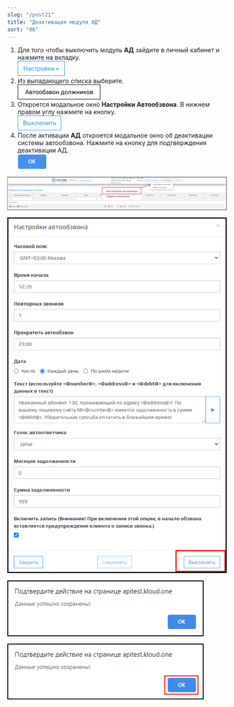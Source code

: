 ```yaml
---
slug: "/post21"
title: "Деактивация модуля АД"
sort: "06"
---
```


1. Для того чтобы выключить модуль **АД** зайдите в личный кабинет и нажмите на вкладку.  
![Картинка](./images/how_to_stop_AD_task_butt_settings.png )
1. Из выпадающего списка выберите.   
![Картинка](./images/how_to_stop_AD_task_butt_ad.png )
1. Откроется модальное окно **Настройки Автообзвона**. В нижнем правом углу нажмите на кнопку.  
![Картинка](./images/how_to_stop_AD_task_butt_disable.png )
1. После активации **АД** откроется модальное окно об деактивации системы автообзвона. Нажмите на кнопку для подтверждения деактивации АД.  
![Картинка](./images/how_to_stop_AD_task_butt_ok.png )

![Картинка](./images/how_to_stop_AD_task_image23.png "Автообзвон должников в выпадающем списке настроек")

![Картинка](./images/how_to_stop_AD_task_butt_disable_2.png "Кнопка Выключить")

![Картинка](./images/how_to_stop_AD_task_confirm_action.png "Модальное окно Подтверждение действий")

![Картинка](./images/how_to_stop_AD_task_confirm_action_redbox.png "Кнопка ОК")
